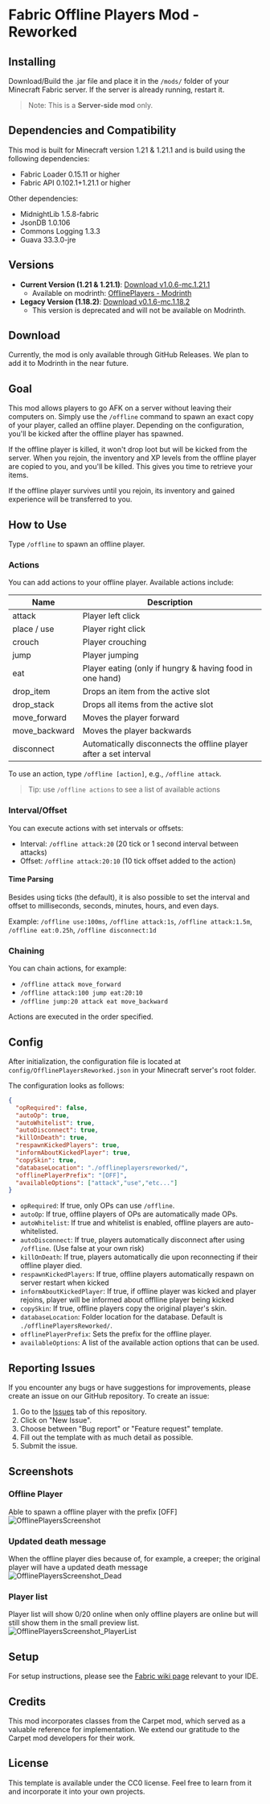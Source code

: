# Fabric Offline Players Mod - Reworked

## Installing

Download/Build the .jar file and place it in the `/mods/` folder of your Minecraft Fabric server. If the server is already running, restart it.

> Note: This is a **Server-side mod** only.

## Dependencies and Compatibility

This mod is built for Minecraft version 1.21 & 1.21.1 and is build using the following dependencies:

- Fabric Loader 0.15.11 or higher
- Fabric API 0.102.1+1.21.1 or higher

Other dependencies:
- MidnightLib 1.5.8-fabric
- JsonDB 1.0.106
- Commons Logging 1.3.3
- Guava 33.3.0-jre

## Versions

- **Current Version (1.21 & 1.21.1)**: [Download v1.0.6-mc.1.21.1](https://github.com/lilfish/Fabric_OfflinePlayersReworked/releases/tag/v1.0.6-mc.1.21.1)
    - Available on modrinth: [OfflinePlayers - Modrinth](https://modrinth.com/mod/offlineplayers)
- **Legacy Version (1.18.2)**: [Download v0.1.6-mc.1.18.2](https://github.com/lilfish/Fabric_OfflinePlayersReworked/releases/tag/v0.1.6-mc.1.18.2)
    - This version is deprecated and will not be available on Modrinth.

## Download

Currently, the mod is only available through GitHub Releases. We plan to add it to Modrinth in the near future.

## Goal

This mod allows players to go AFK on a server without leaving their computers on. Simply use the `/offline` command to spawn an exact copy of your player, called an offline player. Depending on the configuration, you'll be kicked after the offline player has spawned.

If the offline player is killed, it won't drop loot but will be kicked from the server. When you rejoin, the inventory and XP levels from the offline player are copied to you, and you'll be killed. This gives you time to retrieve your items.

If the offline player survives until you rejoin, its inventory and gained experience will be transferred to you.

## How to Use

Type `/offline` to spawn an offline player.

### Actions

You can add actions to your offline player. Available actions include:

| Name          | Description                                              |
|---------------|----------------------------------------------------------|
| attack        | Player left click                                        |
| place / use   | Player right click                                       |
| crouch        | Player crouching                                         |
| jump          | Player jumping                                           |
| eat           | Player eating (only if hungry & having food in one hand) |
| drop_item     | Drops an item from the active slot                       |
| drop_stack    | Drops all items from the active slot                     |
| move_forward  | Moves the player forward                                 |
| move_backward | Moves the player backwards                               |
 | disconnect    | Automatically disconnects the offline player after a set interval |

To use an action, type `/offline [action]`, e.g., `/offline attack`.

> Tip: use `/offline actions` to see a list of available actions

### Interval/Offset

You can execute actions with set intervals or offsets:

- Interval: `/offline attack:20` (20 tick or 1 second interval between attacks)
- Offset: `/offline attack:20:10` (10 tick offset added to the action)

#### Time Parsing

Besides using ticks (the default), it is also possible to set the interval and offset to milliseconds, seconds, minutes, hours, and even days.

Example: `/offline use:100ms`, `/offline attack:1s`, `/offline attack:1.5m`, `/offline eat:0.25h`, `/offline disconnect:1d`

### Chaining

You can chain actions, for example:

- `/offline attack move_forward`
- `/offline attack:100 jump eat:20:10`
- `/offline jump:20 attack eat move_backward`

Actions are executed in the order specified.

## Config

After initialization, the configuration file is located at `config/OfflinePlayersReworked.json` in your Minecraft server's root folder.

The configuration looks as follows:
```json
{
  "opRequired": false,
  "autoOp": true,
  "autoWhitelist": true,
  "autoDisconnect": true,
  "killOnDeath": true,
  "respawnKickedPlayers": true,
  "informAboutKickedPlayer": true,
  "copySkin": true,
  "databaseLocation": "./offlineplayersreworked/",
  "offlinePlayerPrefix": "[OFF]",
  "availableOptions": ["attack","use","etc..."]
}
```
- `opRequired`: If true, only OPs can use `/offline`.
- `autoOp`: If true, offline players of OPs are automatically made OPs.
- `autoWhitelist`: If true and whitelist is enabled, offline players are auto-whitelisted.
- `autoDisconnect`: If true, players automatically disconnect after using `/offline`. (Use false at your own risk)
- `killOnDeath`: If true, players automatically die upon reconnecting if their offline player died.
- `respawnKickedPlayers`: If true, offline players automatically respawn on server restart when kicked
- `informAboutKickedPlayer`: If true, if offline player was kicked and player rejoins, player will be informed about offlline player being kicked
- `copySkin`: If true, offline players copy the original player's skin.
- `databaseLocation`: Folder location for the database. Default is `./offlinePlayersReworked/`.
- `offlinePlayerPrefix`: Sets the prefix for the offline player.
- `availableOptions`: A list of the available action options that can be used.

## Reporting Issues

If you encounter any bugs or have suggestions for improvements, please create an issue on our GitHub repository. To create an issue:

1. Go to the [Issues](https://github.com/lilfish/Fabric_OfflinePlayersReworked/issues) tab of this repository.
2. Click on "New Issue".
3. Choose between "Bug report" or "Feature request" template.
4. Fill out the template with as much detail as possible.
5. Submit the issue.

## Screenshots

### Offline Player
Able to spawn a offline player with the prefix [OFF]
![OfflinePlayersScreenshot](https://github.com/user-attachments/assets/827503c6-101b-40ff-bfc9-f511f7a2160e)

### Updated death message
When the offline player dies because of, for example, a creeper; the original player will have a updated death message
![OfflinePlayersScreenshot_Dead](https://github.com/user-attachments/assets/4a244c99-8714-4092-8bf0-16f9ec261ca2)

### Player list
Player list will show 0/20 online when only offline players are online but will still show them in the small preview list.
![OfflinePlayersScreenshot_PlayerList](https://github.com/user-attachments/assets/baf13a2a-9f8b-49fb-bb5e-c77c1a16ffa5)


## Setup

For setup instructions, please see the [Fabric wiki page](https://fabricmc.net/wiki/tutorial:setup) relevant to your IDE.

## Credits

This mod incorporates classes from the Carpet mod, which served as a valuable reference for implementation. We extend our gratitude to the Carpet mod developers for their work.

## License

This template is available under the CC0 license. Feel free to learn from it and incorporate it into your own projects.
